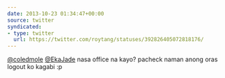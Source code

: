 ```yaml
---
date: 2013-10-23 01:34:47+00:00
source: twitter
syndicated:
- type: twitter
  url: https://twitter.com/roytang/statuses/392826405072818176/
---
```


[@coledmole](https://twitter.com/coledmole/) [@EkaJade](https://twitter.com/EkaJade/) nasa office na kayo? pacheck naman anong oras logout ko kagabi :p
